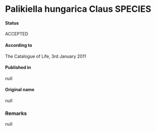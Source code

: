Palikiella hungarica Claus SPECIES
=======

#### Status
ACCEPTED

#### According to
The Catalogue of Life, 3rd January 2011

#### Published in
null

#### Original name
null

### Remarks
null